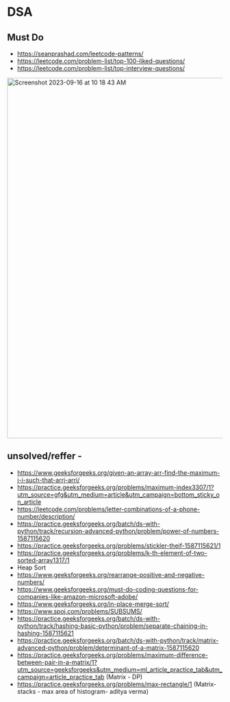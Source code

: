 # DSA
## Must Do
- https://seanprashad.com/leetcode-patterns/
- https://leetcode.com/problem-list/top-100-liked-questions/
- https://leetcode.com/problem-list/top-interview-questions/
<img width="840" alt="Screenshot 2023-09-16 at 10 18 43 AM" src="https://github.com/CypherAk007/DSA/assets/71595919/4506b953-c757-420b-bee0-94dfa0bf71f8">

## unsolved/reffer - 
- https://www.geeksforgeeks.org/given-an-array-arr-find-the-maximum-j-i-such-that-arrj-arri/
- https://practice.geeksforgeeks.org/problems/maximum-index3307/1?utm_source=gfg&utm_medium=article&utm_campaign=bottom_sticky_on_article
- https://leetcode.com/problems/letter-combinations-of-a-phone-number/description/
- https://practice.geeksforgeeks.org/batch/ds-with-python/track/recursion-advanced-python/problem/power-of-numbers-1587115620
- https://practice.geeksforgeeks.org/problems/stickler-theif-1587115621/1
- https://practice.geeksforgeeks.org/problems/k-th-element-of-two-sorted-array1317/1
- Heap Sort
- https://www.geeksforgeeks.org/rearrange-positive-and-negative-numbers/
- https://www.geeksforgeeks.org/must-do-coding-questions-for-companies-like-amazon-microsoft-adobe/
- https://www.geeksforgeeks.org/in-place-merge-sort/
- https://www.spoj.com/problems/SUBSUMS/
- https://practice.geeksforgeeks.org/batch/ds-with-python/track/hashing-basic-python/problem/separate-chaining-in-hashing-1587115621
- https://practice.geeksforgeeks.org/batch/ds-with-python/track/matrix-advanced-python/problem/determinant-of-a-matrix-1587115620
- https://practice.geeksforgeeks.org/problems/maximum-difference-between-pair-in-a-matrix/1?utm_source=geeksforgeeks&utm_medium=ml_article_practice_tab&utm_campaign=article_practice_tab (Matrix - DP)
- https://practice.geeksforgeeks.org/problems/max-rectangle/1 (Matrix- stacks - max area of histogram- aditya verma)
